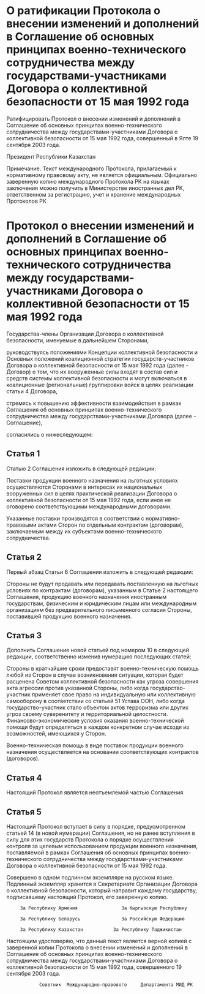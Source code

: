 # О ратификации Протокола о внесении изменений и дополнений в Соглашение об основных принципах военно-технического сотрудничества между государствами-участниками Договора о коллективной безопасности от 15 мая 1992 года

Ратифицировать Протокол о внесении изменений и дополнений в Соглашение об основных принципах военно-технического сотрудничества между государствами-участниками Договора о коллективной безопасности от 15 мая 1992 года, совершенный в Ялте 19 сентября 2003 года.

Президент Республики Казахстан

Примечание. Текст международного Протокола, прилагаемый к нормативному правовому акту, не является официальным. Официально заверенную копию международного Протокола РК на языках заключения можно получить в Министерстве иностранных дел РК, ответственном за регистрацию, учет и хранение международных Протоколов РК

# Протокол о внесении изменений и дополнений в Соглашение об основных принципах военно-технического сотрудничества между государствами-участниками Договора о коллективной безопасности от 15 мая 1992 года

Государства-члены Организации Договора о коллективной безопасности, именуемые в дальнейшем Сторонами,

руководствуясь положениями Концепции коллективной безопасности и Основных положений коалиционной стратегии государств-участников Договора о коллективной безопасности от 15 мая 1992 года (далее - Договор) о том, что их вооруженные силы входят в состав сил и средств системы коллективной безопасности и могут включаться в коалиционные (региональные) группировки войск в целях реализации статьи 4 Договора,

стремясь к повышению эффективности взаимодействия в рамках Соглашения об основных принципах военно-технического сотрудничества между государствами-участниками Договора (далее - Соглашение),

согласились о нижеследующем:

## Статья 1

Статью 2 Соглашения изложить в следующей редакции:

Поставки продукции военного назначения на льготных условиях осуществляются Сторонами в интересах их национальных вооруженных сил в целях практической реализации Договора о коллективной безопасности от 15 мая 1992 года, если иное не оговорено соответствующими международными договорами.

Указанные поставки производятся в соответствии с нормативно-правовыми актами Сторон по отдельным контрактам (договорам), заключаемым между их субъектами военно-технического сотрудничества.

## Статья 2

Первый абзац Статьи 6 Соглашения изложить в следующей редакции:

Стороны не будут продавать или передавать поставленную на льготных условиях по контрактам (договорам), указанным в Статье 2 настоящего Соглашения, продукцию военного назначения иностранным государствам, физическим и юридическим лицам или международным организациям без предварительного письменного согласия Стороны, поставившей продукцию военного назначения.

## Статья 3

Дополнить Соглашение новой статьей под номером 10 в следующей редакции, соответственно изменив нумерацию последующих статей:

Стороны в кратчайшие сроки предоставят военно-техническую помощь любой из Сторон в случае возникновения ситуации, которая будет расценена Советом коллективной безопасности как угроза совершения акта агрессии против указанной Стороны, либо когда государство-участник применяет свое право на индивидуальную или коллективную самооборону в соответствии со статьей 51 Устава ООН, либо когда государство-участник стало объектом актов терроризма или других угроз своему суверенитету и территориальной целостности. Финансово-экономические условия оказания военно-технической помощи будут определяться в каждом конкретном случае исходя из возможностей, имеющихся у Сторон.

Военно-техническая помощь в виде поставок продукции военного назначения осуществляется на основании соответствующих контрактов (договоров).

## Статья 4

Настоящий Протокол является неотъемлемой частью Соглашения.

## Статья 5

Настоящий Протокол вступает в силу в порядке, предусмотренном статьей 14 (в новой нумерации) Соглашения, но не ранее вступления в силу для этих государств Протокола о порядке осуществления контроля за целевым использованием продукции военного назначения, поставляемой в рамках Соглашения об основных принципах военно-технического сотрудничества между государствами-участниками Договора о коллективной безопасности от 15 мая 1992 года.

Совершено в одном подлинном экземпляре на русском языке. Подлинный экземпляр хранится в Секретариате Организации Договора о коллективной безопасности, который направит каждому государству, подписавшему настоящий Протокол, его заверенную копию.

         За Республику Армения                За Кыргызскую Республику

         За Республику Беларусь               За Российскую Федерацию

         За Республику Казахстан           За Республику Таджикистан

Настоящим удостоверяю, что данный текст является верной копией с заверенной копии Протокола о внесении изменений и дополнений в Соглашение об основных принципах военно-технического сотрудничества между государствами-участниками Договора о коллективной безопасности от 15 мая 1992 года, совершенного 19 сентября 2003 года.

                Советник  Международно-правового     Департамента МИД РК

